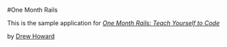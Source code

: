 #One Month Rails

This is the sample application for
[*One Month Rails: Teach Yourself to Code*](http://onemonthrails.com)

by [Drew Howard](http://about.me/drewhoward)